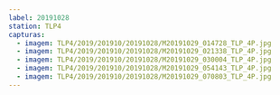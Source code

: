 ```yaml
---
label: 20191028
station: TLP4
capturas:
  - imagem: TLP4/2019/201910/20191028/M20191029_014728_TLP_4P.jpg
  - imagem: TLP4/2019/201910/20191028/M20191029_021338_TLP_4P.jpg
  - imagem: TLP4/2019/201910/20191028/M20191029_030004_TLP_4P.jpg
  - imagem: TLP4/2019/201910/20191028/M20191029_054143_TLP_4P.jpg
  - imagem: TLP4/2019/201910/20191028/M20191029_070803_TLP_4P.jpg
---
```

